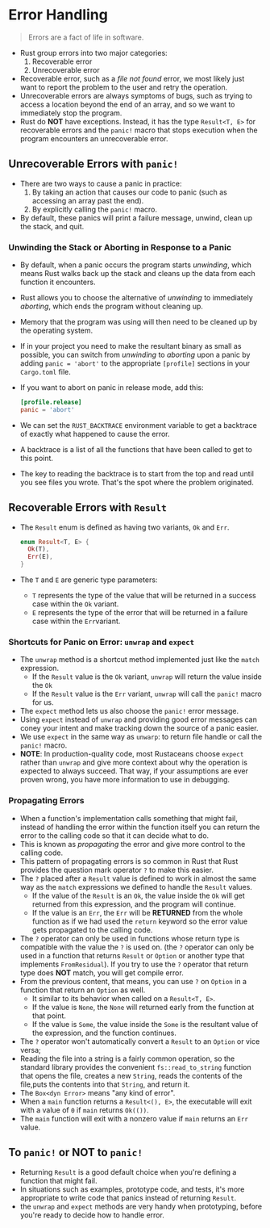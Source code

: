 # Error Handling

> Errors are a fact of life in software.

- Rust group errors into two major categories:
    1. Recoverable error
    2. Unrecoverable error
- Recoverable error, such as a *file not found* error, we most likely just want to report the problem to the user and
  retry the operation.
- Unrecoverable errors are always symptoms of bugs, such as trying to access a location beyond the end of an array, and
  so we want to immediately stop the program.
- Rust do **NOT** have exceptions. Instead, it has the type `Result<T, E>` for recoverable errors and the `panic!` macro
  that stops execution when the program encounters an unrecoverable error.

## Unrecoverable Errors with `panic!`

- There are two ways to cause a panic in practice:
    1. By taking an action that causes our code to panic (such as accessing an array past the end).
    2. By explicitly calling the `panic!` macro.
- By default, these panics will print a failure message, unwind, clean up the stack, and quit.

### Unwinding the Stack or Aborting in Response to a Panic

- By default, when a panic occurs the program starts *unwinding*, which means Rust walks back up the stack and cleans up
  the data from each function it encounters.
- Rust allows you to choose the alternative of *unwinding* to immediately *aborting*, which ends the program without
  cleaning up.
- Memory that the program was using will then need to be cleaned up by the operating system.
- If in your project you need to make the resultant binary as small as possible, you can switch from *unwinding* to
  *aborting* upon a panic by adding `panic = 'abort'` to the appropriate `[profile]` sections in your `Cargo.toml` file.
- If you want to abort on panic in release mode, add this:

    ```toml
    [profile.release]
    panic = 'abort'
    ```

- We can set the `RUST_BACKTRACE` environment variable to get a backtrace of exactly what happened to cause the error.
- A backtrace is a list of all the functions that have been called to get to this point.
- The key to reading the backtrace is to start from the top and read until you see files you wrote. That's the spot
  where the problem originated.

## Recoverable Errors with `Result`

- The `Result` enum is defined as having two variants, `Ok` and `Err`.

  ```rust
  enum Result<T, E> {
    Ok(T),
    Err(E),
  }
  ```

- The `T` and `E` are generic type parameters:
  - `T` represents the type of the value that will be returned in a success case within the `Ok` variant.
  - `E` represents the type of the error that will be returned in a failure case within the `Err`variant.

### Shortcuts for Panic on Error: `unwrap` and `expect`

- The `unwrap` method is a shortcut method implemented just like the `match` expression.
  - If the `Result` value is the `Ok` variant, `unwrap` will return the value inside the `Ok`
  - If the `Result` value is the `Err` variant, `unwrap` will call the `panic!` macro for us.
- The `expect` method lets us also choose the `panic!` error message.
- Using `expect` instead of `unwrap` and providing good error messages can coney your intent and make tracking down the
  source of a panic easier.
- We use `expect` in the same way as `unwarp`: to return file handle or call the `panic!` macro.
- **NOTE**: In production-quality code, most Rustaceans choose `expect` rather than `unwrap` and give more context about
  why the operation is expected to always succeed. That way, if your assumptions are ever proven wrong, you have more
  information to use in debugging.

### Propagating Errors

- When a function's implementation calls something that might fail, instead of handling the error within the function
  itself you can return the error to the calling code so that it can decide what to do.
- This is known as *propagating* the error and give more control to the calling code.
- This pattern of propagating errors is so common in Rust that Rust provides the question mark operator `?` to make this
  easier.
- The `?` placed after a `Result` value is defined to work in almost the same way as the `match` expressions we defined
  to handle the `Result` values.
  - If the value of the `Result` is an `Ok`, the value inside the `Ok` will get returned from this expression, and the
      program will continue.
  - If the value is an `Err`, the `Err` will be **RETURNED** from the whole function as if we had used the `return`
      keyword so the error value gets propagated to the calling code.
- The `?` operator can only be used in functions whose return type is compatible with the value the `?` is used on. (the
  `?` operator can only be used in a function that returns `Result` or `Option` or another type that implements
  `FromResidual`). If you try to use the `?` operator that return type does **NOT** match, you will get compile error.
- From the previous content, that means, you can use `?` on `Option` in a function that return an `Option` as well.
  - It similar to its behavior when called on a `Result<T, E>`.
  - If the value is `None`, the `None` will returned early from the function at that point.
  - If the value is `Some`, the value inside the `Some` is the resultant value of the expression, and the function
      continues.
- The `?` operator won't automatically convert a `Result` to an `Option` or vice versa;
- Reading the file into a string is a fairly common operation, so the standard library provides the convenient
  `fs::read_to_string` function that opens the file, creates a new `String`, reads the contents of the file,puts the
  contents into that `String`, and return it.
- The `Box<dyn Error>` means "any kind of error".
- When a `main` function returns a `Result<(), E>`, the executable will exit with a value of `0` if `main` returns
  `Ok(())`.
- The `main` function will exit with a nonzero value if `main` returns an `Err` value.

## To `panic!` or NOT to `panic!`

- Returning `Result` is a good default choice when you're defining a function that might fail.
- In situations such as examples, prototype code, and tests, it's more appropriate to write code that panics instead of
  returning `Result`.
- the `unwrap` and `expect` methods are very handy when prototyping, before you're ready to decide how to handle error.
